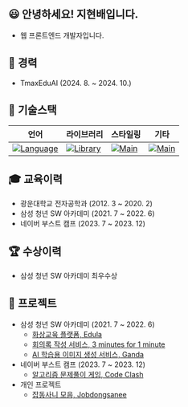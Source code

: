 ## 😃 안녕하세요! 지현배입니다.
- 웹 프론트엔드 개발자입니다.

## 🏢 경력
- TmaxEduAI (2024. 8. ~ 2024. 10.)

## 📕 기술스택

|언어|라이브러리|스타일링|기타|
|---|---|---|---|
|[![Language](https://skillicons.dev/icons?i=js,html,css,ts)](https://skillicons.dev)|[![Library](https://skillicons.dev/icons?i=react,nextjs)](https://skillicons.dev)|[![Main](https://skillicons.dev/icons?i=tailwind,sass,styledcomponents)](https://skillicons.dev)|[![Main](https://skillicons.dev/icons?i=npm,yarn,nodejs,git,github)](https://skillicons.dev)|

## 🎓 교육이력
- 광운대학교 전자공학과 (2012. 3 ~ 2020. 2)
- 삼성 청년 SW 아카데미 (2021. 7 ~ 2022. 6)
- 네이버 부스트 캠프 (2023. 7 ~ 2023. 12)

## 🏆 수상이력
- 삼성 청년 SW 아카데미 최우수상

## 🌃 프로젝트
- 삼성 청년 SW 아카데미 (2021. 7 ~ 2022. 6)
  - [화상교육 플랫폼, Edula](https://github.com/ruokic/ssafy-edula)
  - [회의록 작성 서비스, 3 minutes for 1 minute](https://github.com/ruokic/ssafy-3m1m)
  - [AI 학습용 이미지 생성 서비스, Ganda](https://github.com/ruokic/ssafy-ganda)
- 네이버 부스트 캠프 (2023. 7 ~ 2023. 12)
  - [알고리즘 문제풀이 게임, Code Clash](https://github.com/ruokic/web06-CodeClash)
- 개인 프로젝트
  - [잡동사니 모음, Jobdongsanee](https://github.com/ruokic/jobdongsanee)
